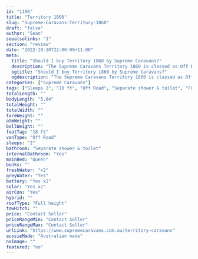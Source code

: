 ```yaml
---
id: "1196"
title: "Territory 1860"
slug: "Supreme-Caravans-Territory-1860"
draft: "false"
author: "Sean"
seealsolinks: "1"
section: "review"
date: "2022-10-10T22:00:09+11:00"
meta:
  title: "Should I buy Territory 1860 by Supreme Caravans?"
  description: "The Supreme Caravans Territory 1860 is classed as Off Road, and sleeps 2 people. It is Australian made and comes in at 18 ft. It generally has Separate shower & toilet."
  ogtitle: "Should I buy Territory 1860 by Supreme Caravans?"
  ogdescription: "The Supreme Caravans Territory 1860 is classed as Off Road, and sleeps 2 people. It is Australian made and comes in at 18 ft. It generally has Separate shower & toilet."
categories: ["Supreme Caravans"]
tags: ["Sleeps 2", "18 ft", "Off Road", "Separate shower & toilet", "Full height", "Price Unknown", "Australian made"]
totalLength: ""
bodyLength: "5.64"
totalHeight: ""
totalWidth: ""
tareWeight: ""
atmWeight: ""
ballWeight: ""
footTag: "18 ft"
vanType: "Off Road"
sleeps: "2"
bathroom: "Separate shower & toilet"
internalBathroom: "Yes"
mainBed: "Queen"
bunks: ""
freshWater: "x2"
greyWater: "Yes"
battery: "Yes x2"
solar: "Yes x2"
airCon: "Yes"
hybrid: ""
roofType: "Full height"
towHitch: ""
price: "Contact Seller"
priceRangeMin: "Contact Seller"
priceRangeMax: "Contact Seller"
urlLink: "https://www.supremecaravans.com.au/territory-caravans"
aussieMade: "Australian made"
noImage: ""
featured: "no"
---
```

